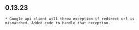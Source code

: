 ## 0.13.23

    * Google api client will throw exception if redirect url is mismatched. Added code to handle that exception.